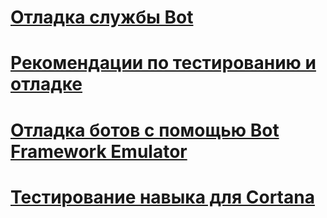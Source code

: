 # [Отладка службы Bot](../bot-service-debug-bot.md)
# [Рекомендации по тестированию и отладке](../v4sdk/bot-builder-testing-debugging.md)
# [Отладка ботов с помощью Bot Framework Emulator](../bot-service-debug-emulator.md)
# [Тестирование навыка для Cortana](../bot-service-debug-cortana-skill.md)